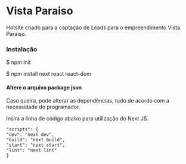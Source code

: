 # Vista Paraiso
Hotsite criado para a captação de Leads para o empreendimento Vista Paraiso.

### Instalação
$ npm init

$ npm install next react react-dom

#### Altere o arquivo package json
Caso queira, pode alterar as dependências, tudo de acordo com a necessidade do programador. 

Insira a linha de código abaixo para utilização do Next JS.

    "scripts": {
    "dev": "next dev",
    "build": "next build",
    "start": "next start",
    "lint": "next lint"
    }

